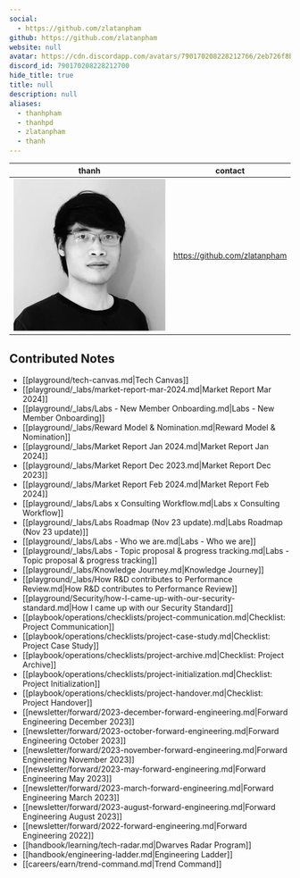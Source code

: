 ```yaml
---
social: 
  - https://github.com/zlatanpham
github: https://github.com/zlatanpham
website: null
avatar: https://cdn.discordapp.com/avatars/790170208228212766/2eb726f8baa632a90eb7600fabd804d8?size=1024
discord_id: 790170208228212700
hide_title: true
title: null
description: null
aliases: 
  - thanhpham
  - thanhpd
  - zlatanpham
  - thanh
---
```

<div class="profile"/>

| thanh                                                                                                                | contact                       |
| -------------------------------------------------------------------------------------------------------------------- | ----------------------------- |
| ![](assets/thanh_2eb726f8baa632a90eb7600fabd804d8.webp) | https://github.com/zlatanpham |

## Contributed Notes

- [[playground/tech-canvas.md|Tech Canvas]]
- [[playground/_labs/market-report-mar-2024.md|Market Report Mar 2024]]
- [[playground/_labs/Labs - New Member Onboarding.md|Labs - New Member Onboarding]]
- [[playground/_labs/Reward Model & Nomination.md|Reward Model & Nomination]]
- [[playground/_labs/Market Report Jan 2024.md|Market Report Jan 2024]]
- [[playground/_labs/Market Report Dec 2023.md|Market Report Dec 2023]]
- [[playground/_labs/Market Report Feb 2024.md|Market Report Feb 2024]]
- [[playground/_labs/Labs x Consulting Workflow.md|Labs x Consulting Workflow]]
- [[playground/_labs/Labs Roadmap (Nov 23 update).md|Labs Roadmap (Nov 23 update)]]
- [[playground/_labs/Labs - Who we are.md|Labs - Who we are]]
- [[playground/_labs/Labs - Topic proposal & progress tracking.md|Labs - Topic proposal & progress tracking]]
- [[playground/_labs/Knowledge Journey.md|Knowledge Journey]]
- [[playground/_labs/How R&D contributes to Performance Review.md|How R&D contributes to Performance Review]]
- [[playground/Security/how-I-came-up-with-our-security-standard.md|How I came up with our Security Standard]]
- [[playbook/operations/checklists/project-communication.md|Checklist: Project Communication]]
- [[playbook/operations/checklists/project-case-study.md|Checklist: Project Case Study]]
- [[playbook/operations/checklists/project-archive.md|Checklist: Project Archive]]
- [[playbook/operations/checklists/project-initialization.md|Checklist: Project Initialization]]
- [[playbook/operations/checklists/project-handover.md|Checklist: Project Handover]]
- [[newsletter/forward/2023-december-forward-engineering.md|Forward Engineering December 2023]]
- [[newsletter/forward/2023-october-forward-engineering.md|Forward Engineering October 2023]]
- [[newsletter/forward/2023-november-forward-engineering.md|Forward Engineering November 2023]]
- [[newsletter/forward/2023-may-forward-engineering.md|Forward Engineering May 2023]]
- [[newsletter/forward/2023-march-forward-engineering.md|Forward Engineering March 2023]]
- [[newsletter/forward/2023-august-forward-engineering.md|Forward Engineering August 2023]]
- [[newsletter/forward/2022-forward-engineering.md|Forward Engineering 2022]]
- [[handbook/learning/tech-radar.md|Dwarves Radar Program]]
- [[handbook/engineering-ladder.md|Engineering Ladder]]
- [[careers/earn/trend-command.md|Trend Command]]